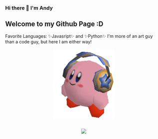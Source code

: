 ### Hi there 👋 I'm Andy
## Welcome to my Github Page :D

Favorite Languages: ✨Javasript✨ and ✨Python✨
I'm more of an art guy than a code guy, but here I am either way!

<p align="center">
  <a href="https://www.youtube.com/shorts/zoZe6p3t4WI">
    <img src="assets/kirby-headphones-transparent.gif" width="200px">
  </a>
</p>

<br>

<div align="center"><img src="https://img.shields.io/badge/is%20cool-yes-6be882"/></div>

